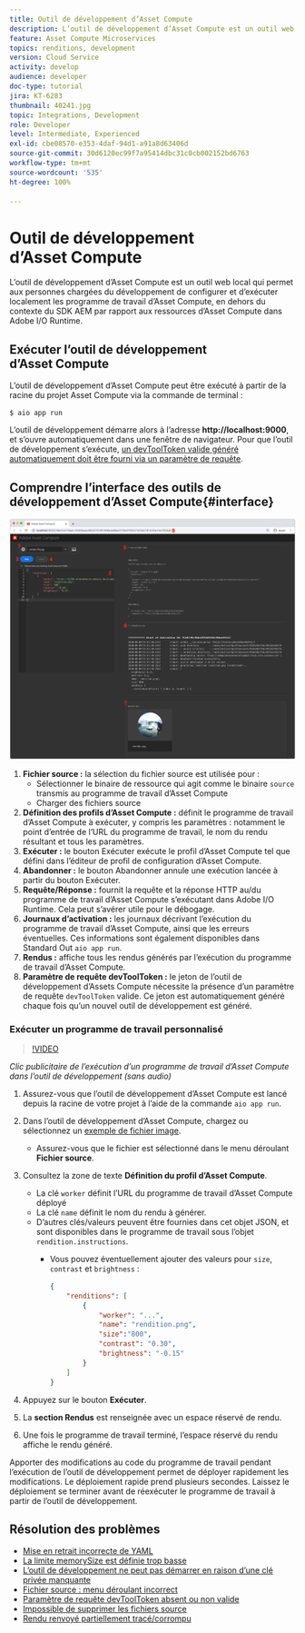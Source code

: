 ```yaml
---
title: Outil de développement d’Asset Compute
description: L’outil de développement d’Asset Compute est un outil web local qui permet aux personnes chargées du développement de configurer et d’exécuter localement les programme de travail d’Asset Compute, en dehors du contexte du SDK AEM par rapport aux ressources d’Asset Compute dans Adobe I/O Runtime.
feature: Asset Compute Microservices
topics: renditions, development
version: Cloud Service
activity: develop
audience: developer
doc-type: tutorial
jira: KT-6283
thumbnail: 40241.jpg
topic: Integrations, Development
role: Developer
level: Intermediate, Experienced
exl-id: cbe08570-e353-4daf-94d1-a91a8d63406d
source-git-commit: 30d6120ec99f7a95414dbc31c0cb002152bd6763
workflow-type: tm+mt
source-wordcount: '535'
ht-degree: 100%

---
```


# Outil de développement d’Asset Compute

L’outil de développement d’Asset Compute est un outil web local qui permet aux personnes chargées du développement de configurer et d’exécuter localement les programme de travail d’Asset Compute, en dehors du contexte du SDK AEM par rapport aux ressources d’Asset Compute dans Adobe I/O Runtime.

## Exécuter l’outil de développement d’Asset Compute

L’outil de développement d’Asset Compute peut être exécuté à partir de la racine du projet Asset Compute via la commande de terminal :

```
$ aio app run
```

L’outil de développement démarre alors à l’adresse __http://localhost:9000__, et s’ouvre automatiquement dans une fenêtre de navigateur. Pour que l’outil de développement s’exécute, [un devToolToken valide généré automatiquement doit être fourni via un paramètre de requête](#troubleshooting__devtooltoken).

## Comprendre l’interface des outils de développement d’Asset Compute{#interface}

![Outil de développement d’Asset Compute](./assets/development-tool/asset-compute-dev-tool.png)

1. __Fichier source :__ la sélection du fichier source est utilisée pour :
   + Sélectionner le binaire de ressource qui agit comme le binaire `source` transmis au programme de travail d’Asset Compute
   + Charger des fichiers source
1. __Définition des profils d’Asset Compute :__ définit le programme de travail d’Asset Compute à exécuter, y compris les paramètres : notamment le point d’entrée de l’URL du programme de travail, le nom du rendu résultant et tous les paramètres.
1. __Exécuter :__ le bouton Exécuter exécute le profil d’Asset Compute tel que défini dans l’éditeur de profil de configuration d’Asset Compute.
1. __Abandonner :__ le bouton Abandonner annule une exécution lancée à partir du bouton Exécuter.
1. __Requête/Réponse :__ fournit la requête et la réponse HTTP au/du programme de travail d’Asset Compute s’exécutant dans Adobe I/O Runtime. Cela peut s’avérer utile pour le débogage.
1. __Journaux d’activation :__ les journaux décrivant l’exécution du programme de travail d’Asset Compute, ainsi que les erreurs éventuelles. Ces informations sont également disponibles dans Standard Out `aio app run`.
1. __Rendus :__ affiche tous les rendus générés par l’exécution du programme de travail d’Asset Compute.
1. __Paramètre de requête devToolToken :__ le jeton de l’outil de développement d’Assets Compute nécessite la présence d’un paramètre de requête `devToolToken` valide. Ce jeton est automatiquement généré chaque fois qu’un nouvel outil de développement est généré.

### Exécuter un programme de travail personnalisé

>[!VIDEO](https://video.tv.adobe.com/v/40241?quality=12&learn=on)

_Clic publicitaire de l’exécution d’un programme de travail d’Asset Compute dans l’outil de développement (sans audio)_

1. Assurez-vous que l’outil de développement d’Asset Compute est lancé depuis la racine de votre projet à l’aide de la commande `aio app run`.
1. Dans l’outil de développement d’Asset Compute, chargez ou sélectionnez un [exemple de fichier image](../assets/samples/sample-file.jpg).
   + Assurez-vous que le fichier est sélectionné dans le menu déroulant __Fichier source__.
1. Consultez la zone de texte __Définition du profil d’Asset Compute__.
   + La clé `worker` définit l’URL du programme de travail d’Asset Compute déployé
   + La clé `name` définit le nom du rendu à générer.
   + D’autres clés/valeurs peuvent être fournies dans cet objet JSON, et sont disponibles dans le programme de travail sous l’objet `rendition.instructions`.
      + Vous pouvez éventuellement ajouter des valeurs pour `size`, `contrast` et `brightness` :

        ```json
        {
            "renditions": [
                {
                    "worker": "...",
                    "name": "rendition.png",
                    "size":"800",
                    "contrast": "0.30",
                    "brightness": "-0.15"
                }
            ]
        }
        ```

1. Appuyez sur le bouton __Exécuter__.
1. La __section Rendus__ est renseignée avec un espace réservé de rendu.
1. Une fois le programme de travail terminé, l’espace réservé du rendu affiche le rendu généré.

Apporter des modifications au code du programme de travail pendant l’exécution de l’outil de développement permet de déployer rapidement les modifications. Le déploiement rapide prend plusieurs secondes. Laissez le déploiement se terminer avant de réexécuter le programme de travail à partir de l’outil de développement.

## Résolution des problèmes

+ [Mise en retrait incorrecte de YAML](../troubleshooting.md#incorrect-yaml-indentation)
+ [La limite memorySize est définie trop basse](../troubleshooting.md#memorysize-limit-is-set-too-low)
+ [L’outil de développement ne peut pas démarrer en raison d’une clé privée manquante](../troubleshooting.md#missing-private-key)
+ [Fichier source : menu déroulant incorrect](../troubleshooting.md#source-files-dropdown-incorrect)
+ [Paramètre de requête devToolToken absent ou non valide](../troubleshooting.md#missing-or-invalid-devtooltoken-query-parameter)
+ [Impossible de supprimer les fichiers source](../troubleshooting.md#unable-to-remove-source-files)
+ [Rendu renvoyé partiellement tracé/corrompu](../troubleshooting.md#rendition-returned-partially-drawn-or-corrupt)
